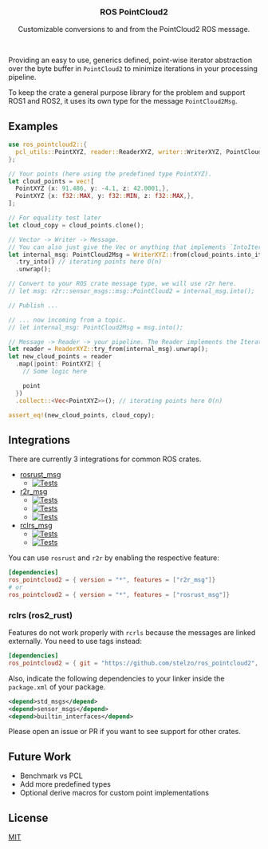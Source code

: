 <p align="center">
  <h3 align="center">ROS PointCloud2</h3>
  <p align="center">Customizable conversions to and from the PointCloud2 ROS message.</p>
  <p align="center"><a href="https://crates.io/crates/ros_pointcloud2"><img src="https://img.shields.io/crates/v/ros_pointcloud2.svg" alt=""></a> <a href="https://github.com/stelzo/ros_pointcloud2/tree/main/tests"><img src="https://github.com/stelzo/ros_pointcloud2/actions/workflows/tests.yml/badge.svg" alt=""></a>
  </p>
</p>

Providing an easy to use, generics defined, point-wise iterator abstraction over the byte buffer in `PointCloud2` to minimize iterations in your processing pipeline.

To keep the crate a general purpose library for the problem and support ROS1 and ROS2, it uses its own type for the message `PointCloud2Msg`.

## Examples
```rust
use ros_pointcloud2::{
  pcl_utils::PointXYZ, reader::ReaderXYZ, writer::WriterXYZ, PointCloud2Msg,
};

// Your points (here using the predefined type PointXYZ).
let cloud_points = vec![
  PointXYZ {x: 91.486, y: -4.1, z: 42.0001,},
  PointXYZ {x: f32::MAX, y: f32::MIN, z: f32::MAX,},
];

// For equality test later
let cloud_copy = cloud_points.clone();

// Vector -> Writer -> Message.
// You can also just give the Vec or anything that implements `IntoIterator`.
let internal_msg: PointCloud2Msg = WriterXYZ::from(cloud_points.into_iter())
  .try_into() // iterating points here O(n)
  .unwrap();

// Convert to your ROS crate message type, we will use r2r here.
// let msg: r2r::sensor_msgs::msg::PointCloud2 = internal_msg.into();

// Publish ...

// ... now incoming from a topic.
// let internal_msg: PointCloud2Msg = msg.into();

// Message -> Reader -> your pipeline. The Reader implements the Iterator trait.
let reader = ReaderXYZ::try_from(internal_msg).unwrap();
let new_cloud_points = reader
  .map(|point: PointXYZ| {
    // Some logic here

    point
  })
  .collect::<Vec<PointXYZ>>(); // iterating points here O(n)

assert_eq!(new_cloud_points, cloud_copy);
```

## Integrations

There are currently 3 integrations for common ROS crates.
- [rosrust_msg](https://github.com/adnanademovic/rosrust)
  - [![Tests](https://github.com/stelzo/ros_pointcloud2/actions/workflows/rosrust_noetic.yml/badge.svg)](https://github.com/stelzo/ros_pointcloud2/actions/workflows/rosrust_noetic.yml)
- [r2r_msg](https://github.com/sequenceplanner/r2r)
  - [![Tests](https://github.com/stelzo/ros_pointcloud2/actions/workflows/r2r_galactic.yml/badge.svg)](https://github.com/stelzo/ros_pointcloud2/actions/workflows/r2r_galactic.yml)
  - [![Tests](https://github.com/stelzo/ros_pointcloud2/actions/workflows/r2r_humble.yml/badge.svg)](https://github.com/stelzo/ros_pointcloud2/actions/workflows/r2r_humble.yml)
  - [![Tests](https://github.com/stelzo/ros_pointcloud2/actions/workflows/r2r_iron.yml/badge.svg)](https://github.com/stelzo/ros_pointcloud2/actions/workflows/r2r_iron.yml)
- [rclrs_msg](https://github.com/ros2-rust/ros2_rust)
  - [![Tests](https://github.com/stelzo/ros_pointcloud2/actions/workflows/rclrs_humble.yml/badge.svg)](https://github.com/stelzo/ros_pointcloud2/actions/workflows/rclrs_humble.yml)
  - [![Tests](https://github.com/stelzo/ros_pointcloud2/actions/workflows/rclrs_iron.yml/badge.svg)](https://github.com/stelzo/ros_pointcloud2/actions/workflows/rclrs_iron.yml)

You can use `rosrust` and `r2r` by enabling the respective feature:
```toml
[dependencies]
ros_pointcloud2 = { version = "*", features = ["r2r_msg"]}
# or
ros_pointcloud2 = { version = "*", features = ["rosrust_msg"]}
```

### rclrs (ros2_rust)
Features do not work properly with `rcrls` because the messages are linked externally. You need to use tags instead:
```toml
[dependencies]
ros_pointcloud2 = { git = "https://github.com/stelzo/ros_pointcloud2", tag = "v0.4.0_rclrs" }
```
Also, indicate the following dependencies to your linker inside the `package.xml` of your package.
```xml
<depend>std_msgs</depend>
<depend>sensor_msgs</depend>
<depend>builtin_interfaces</depend>
```

Please open an issue or PR if you want to see support for other crates.

## Future Work
- Benchmark vs PCL
- Add more predefined types
- Optional derive macros for custom point implementations


## License
[MIT](https://choosealicense.com/licenses/mit/)
